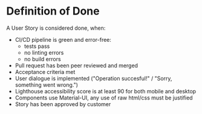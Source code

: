 # Definition of Done

A User Story is considered done, when:

* CI/CD pipeline is green and error-free:
    - tests pass
    - no linting errors
    - no build errors
* Pull request has been peer reviewed and merged
* Acceptance criteria met
* User dialogue is implemented ("Operation succesful!" / "Sorry, something went wrong.")
* Lighthouse accessibility score is at least 90 for both mobile and desktop
* Components use Material-UI, any use of raw html/css must be justified
* Story has been approved by customer
